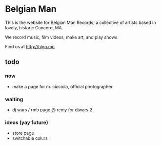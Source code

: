# Belgian Man

This is the website for Belgian Man Records, a collective of artists based in lovely, historic Concord, MA.

We record music, film videos, make art, and play shows.

Find us at http://blgn.mn

## todo

### now

* make a page for m. ciociola, official photographer

### waiting

* dj wars / rmb page @ remy for djwars 2

### ideas (yay future)

* store page
* switchable colurs